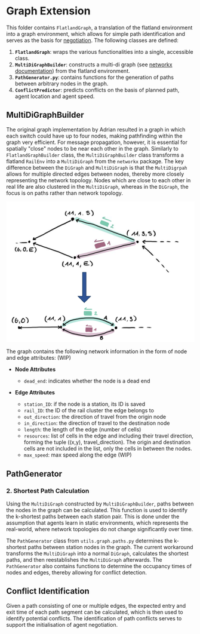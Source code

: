 # Graph Extension
This folder contains ``FlatlandGraph``, a translation of the flatland environment into a graph environment, which allows for simple path identification and serves as the basis for [negotiation](https://github.com/ozmanda/AI4REALNET-T3.4/tree/main/src/negotiation). The following classes are defined: 
1. **``FlatlandGraph``**: wraps the various functionalities into a single, accessible class. 
1. **``MultiDiGraphBuilder``**: constructs a multi-di graph (see [networkx documentation](https://networkx.org/documentation/stable/reference/classes/multidigraph.html)) from the flatland environment.
1. **``PathGenerator.py``**: contains functions for the generation of paths between arbitrary nodes in the graph.
1. **``ConflictPredictor``**: predicts conflicts on the basis of planned path, agent location and agent speed.


## MultiDiGraphBuilder
The original graph implementation by Adrian resulted in a graph in which each switch could have up to four nodes, making pathfinding within the graph very efficient. For message propagation, however, it is essential for spatially "close" nodes to be near each other in the graph. Similarly to ``FlatlandGraphBuilder`` class, the ``MultiDiGraphBuilder`` class transforms a flatland ``RailEnv`` into a ``MultiDiGraph`` from the ``networkx`` package. The key difference between the ``DiGraph`` and ``MultiDiGraph`` is that the ``MultiDigrpah`` allows for multiple directed edges between nodes, thereby more closely representing the network topology. Nodes which are close to each other in real life are also clustered in the ``MultiDiGraph``, whereas in the ``DiGraph``, the focus is on paths rather than network topology. 

<img src="imgs/DiGraph-MultiDiGraph.png" alt="Image of translation from DiGraph to MultiDiGraph" width="550"/>

The graph contains the following network information in the form of node and edge attributes: (WIP)
- **Node Attributes**
    - ``dead_end``: indicates whether the node is a dead end

- **Edge Attributes** 
    - ``station_ID``: if the node is a station, its ID is saved
    - ``rail_ID``: the ID of the rail cluster the edge belongs to
    - ``out_direction``: the direction of travel from the origin node
    - ``in_direction``: the direction of travel to the destination node
    - ``length``: the length of the edge (number of cells)
    - ``resources``: list of cells in the edge and including their travel direction, forming the tuple ((x,y), travel_direction). The origin and destination cells are not included in the list, only the cells in between the nodes.
    - ``max_speed``: max speed along the edge (WIP)

## PathGenerator

### 2. Shortest Path Calculation 
Using the `MultiDiGraph` constructed by ``MultiDiGraphBuilder``, paths between the nodes in the graph can be calculated. This function is used to identify the k-shortest paths between each station pair. This is done under the assumption that agents learn in static environments, which represents the real-world, where network topologies do not change significantly over time. 

The ``PathGenerator`` class from ``utils.graph.paths.py`` determines the k-shortest paths between station nodes in the graph. The current workaround transforms the ``MultiDiGraph`` into a normal ``DiGraph``, calculates the shortest paths, and then reestablishes the ``MultiDiGraph`` afterwards. The ``PathGenerator`` also contains functions to determine the occupancy times of nodes and edges, thereby allowing for conflict detection. 


## Conflict Identification
Given a path consisting of one or multiple edges, the expected entry and exit time of each path segment can be calculated, which is then used to identify potential conflicts. The identification of path conflicts serves to support the initialisation of agent negotiation.